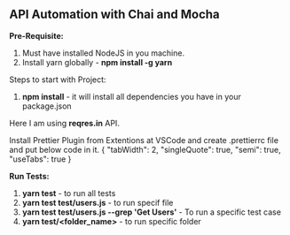 ## API Automation with Chai and Mocha

**Pre-Requisite:**

1. Must have installed NodeJS in you machine.
2. Install yarn globally - **npm install -g yarn**

Steps to start with Project:

1. **npm install** - it will install all dependencies you have in your package.json

Here I am using **reqres.in** API.

Install Prettier Plugin from Extentions at VSCode and create .prettierrc file and put below code in it.
{
"tabWidth": 2,
"singleQuote": true,
"semi": true,
"useTabs": true
}

**Run Tests:**

1. **yarn test** - to run all tests
2. **yarn test test/users.js** - to run specif file
3. **yarn test test/users.js --grep 'Get Users'** - To run a specific test case
4. **yarn test/<folder_name>** - to run specific folder
